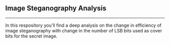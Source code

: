 Image Steganography Analysis
---------------------------------------
---------------------------------------

In this respository you'll find a deep analysis on the change in efficiency of image steganography with change in the number of LSB bits used as cover bits for the secret image.
 
